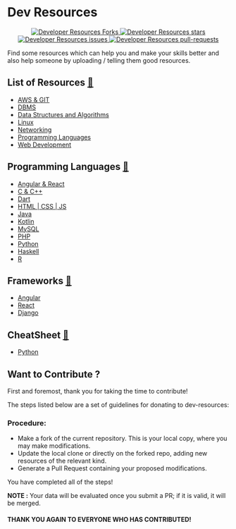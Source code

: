 # Dev Resources

<p align="center">
  <a href="https://github.com/theritiktiwari/dev-resources/fork" target="blank">
    <img src="https://img.shields.io/github/forks/theritiktiwari/dev-resources?style=plastic" alt="Developer Resources Forks"/>
  </a>
  <a href="https://github.com/theritiktiwari/dev-resources/stargazers" target="blank">
    <img src="https://img.shields.io/github/stars/theritiktiwari/dev-resources?style=plastic" alt="Developer Resources stars"/>
  </a>
  <a href="https://github.com/theritiktiwari/dev-resources/issues" target="blank">
    <img src="https://img.shields.io/github/issues/theritiktiwari/dev-resources?style=plastic" alt="Developer Resources issues"/>
  </a>
  <a href="https://github.com/theritiktiwari/dev-resources/pulls" target="blank">
    <img src="https://img.shields.io/github/issues-pr/theritiktiwari/dev-resources?style=plastic" alt="Developer Resources pull-requests"/>
  </a>
</p>

Find some resources which can help you and make your skills better and also help someone by uploading / telling them good resources.

## List of Resources [🔗](https://github.com/theritiktiwari/dev-resources)
- [AWS & GIT](https://github.com/theritiktiwari/dev-resources/tree/main/AWS%20%26%20GIT)
- [DBMS](https://github.com/theritiktiwari/dev-resources/tree/main/DBMS)
- [Data Structures and Algorithms](https://github.com/theritiktiwari/dev-resources/tree/main/Data%20Structures%20and%20Algorithms)
- [Linux](https://github.com/theritiktiwari/dev-resources/tree/main/Linux)
- [Networking](https://github.com/theritiktiwari/dev-resources/tree/main/Networking)
- [Programming Languages](https://github.com/theritiktiwari/dev-resources/tree/main/Programming%20Languages)
- [Web Development](https://github.com/theritiktiwari/dev-resources/tree/main/Web%20Development)

## Programming Languages [🔗](https://github.com/theritiktiwari/dev-resources/tree/main/Programming%20Languages)
- [Angular & React](https://github.com/theritiktiwari/dev-resources/tree/main/Programming%20Languages/Angular%20%26%20React)
- [C & C++](https://github.com/theritiktiwari/dev-resources/tree/main/Programming%20Languages/C%20%26%20C%2B%2B)
- [Dart](https://github.com/theritiktiwari/dev-resources/tree/main/Programming%20Languages/Dart)
- [HTML | CSS | JS](https://github.com/theritiktiwari/dev-resources/tree/main/Programming%20Languages/HTML%20%7C%20CSS%20%7C%20JS)
- [Java](https://github.com/theritiktiwari/dev-resources/tree/main/Programming%20Languages/Java)
- [Kotlin](https://github.com/theritiktiwari/dev-resources/tree/main/Programming%20Languages/Kotlin)
- [MySQL](https://github.com/theritiktiwari/dev-resources/tree/main/Programming%20Languages/MySQL)
- [PHP](https://github.com/theritiktiwari/dev-resources/tree/main/Programming%20Languages/PHP)
- [Python](https://github.com/theritiktiwari/dev-resources/tree/main/Programming%20Languages/Python)
- [Haskell](https://github.com/theritiktiwari/dev-resources/blob/main/Programming%20Languages/Haskell%20Notes.pdf)
- [R](https://github.com/theritiktiwari/dev-resources/blob/main/Programming%20Languages/R%20Notes.pdf)

## Frameworks [🔗](https://github.com/theritiktiwari/dev-resources/tree/main/Frameworks)
- [Angular](https://github.com/theritiktiwari/dev-resources/tree/main/Frameworks/Angular%20%26%20React)
- [React](https://github.com/theritiktiwari/dev-resources/tree/main/Frameworks/Angular%20%26%20React)
- [Django](https://github.com/theritiktiwari/dev-resources/tree/main/Frameworks/Django)

## CheatSheet [🔗](https://github.com/theritiktiwari/dev-resources/tree/main/CheatSheet)
- [Python](https://github.com/theritiktiwari/dev-resources/tree/main/CheatSheet/Python)




## Want to Contribute ?

First and foremost, thank you for taking the time to contribute!

The steps listed below are a set of guidelines for donating to dev-resources:

### Procedure:

- Make a fork of the current repository. This is your local copy, where you may make modifications.
- Update the local clone or directly on the forked repo, adding new resources of the relevant kind.
- Generate a Pull Request containing your proposed modifications.

You have completed all of the steps!


**NOTE :** Your data will be evaluated once you submit a PR; if it is valid, it will be merged.

#### THANK YOU AGAIN TO EVERYONE WHO HAS CONTRIBUTED!
